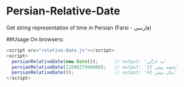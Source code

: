 # Persian-Relative-Date
Get string representation of time in Persian (Farsi - فارسی)

##Usage
On browsers:

```js
<script src="relative-date.js"></script>
<script>
  persianRelativeDate(new Date());      // output: 'به تازگی'
  persianRelativeDate(1299627946000);   // output: '12 دقیقه پیش'
  persianRelativeDate(0);               // output: '41 سال پیش'
</script>
```
